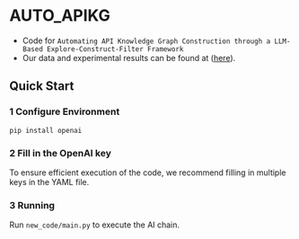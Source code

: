 # AUTO_APIKG
- Code for ``Automating API Knowledge Graph Construction through a LLM-Based Explore-Construct-Filter Framework``
- Our data and experimental results can be found at ([here](https://drive.google.com/file/d/1g4PrhAJVpDtqm4sDOYughNVDkN_1k-km/view?usp=drive_link)).

## Quick Start

### 1 Configure Environment
`pip install openai`

### 2 Fill in the OpenAI key
To ensure efficient execution of the code, we recommend filling in multiple keys in the YAML file.

### 3 Running
Run `new_code/main.py` to execute the AI chain.
